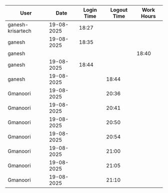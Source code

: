 | User | Date | Login Time | Logout Time | Work Hours |
|------|------|------------|-------------|------------|
| ganesh-krisartech | 19-08-2025 | 18:27 |   |  |   |
| ganesh | 19-08-2025 | 18:35 |   |  |
| ganesh |  |  |  |  18:40 |
| ganesh | 19-08-2025 | 18:44 |   |  |
| ganesh | 19-08-2025 |  | 18:44 |   |
| Gmanoori | 19-08-2025 |  | 20:36 |   |
| Gmanoori | 19-08-2025 |  | 20:41 |   |
| Gmanoori | 19-08-2025 |  | 20:50 |   |
| Gmanoori | 19-08-2025 |  | 20:54 |   |
| Gmanoori | 19-08-2025 |  | 21:00 |   |
| Gmanoori | 19-08-2025 |  | 21:05 |   |
| Gmanoori | 19-08-2025 |  | 21:10 |   |
